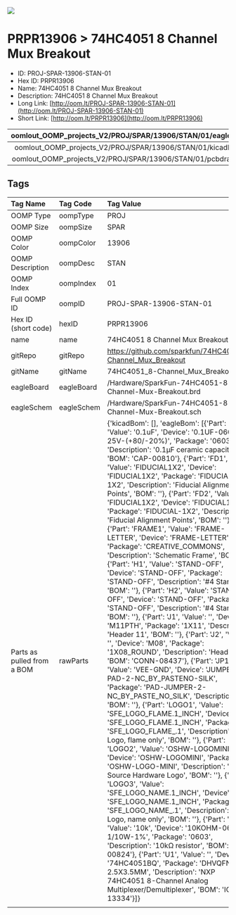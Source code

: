 


  
![][im]
# PRPR13906 > 74HC4051 8 Channel Mux Breakout

- ID: PROJ-SPAR-13906-STAN-01
- Hex ID: PRPR13906
- Name: 74HC4051 8 Channel Mux Breakout
- Description: 74HC4051 8 Channel Mux Breakout
- Long Link: [http://oom.lt/PROJ-SPAR-13906-STAN-01](http://oom.lt/PROJ-SPAR-13906-STAN-01)
- Short Link: [http://oom.lt/PRPR13906](http://oom.lt/PRPR13906)
  

|oomlout_OOMP_projects_V2/PROJ/SPAR/13906/STAN/01/eagleImage.png|oomlout_OOMP_projects_V2/PROJ/SPAR/13906/STAN/01/eagleSchemImage.png|oomlout_OOMP_projects_V2/PROJ/SPAR/13906/STAN/01/kicadPcb3dFront.png|oomlout_OOMP_projects_V2/PROJ/SPAR/13906/STAN/01/kicadPcb3dBack.png|
| :---: | :---: | :---: | :---: |
|oomlout_OOMP_projects_V2/PROJ/SPAR/13906/STAN/01/kicadPcb3d.png|oomlout_OOMP_projects_V2/PROJ/SPAR/13906/STAN/01/bomBack.png|oomlout_OOMP_projects_V2/PROJ/SPAR/13906/STAN/01/bomFront.png|oomlout_OOMP_projects_V2/PROJ/SPAR/13906/STAN/01/pcbdraw.svg|
|oomlout_OOMP_projects_V2/PROJ/SPAR/13906/STAN/01/pcbdrawBack.svg||||

## Tags
  

|Tag Name|Tag Code|Tag Value|
| :--- | :--- | :--- |
|OOMP Type|oompType|PROJ|
|OOMP Size|oompSize|SPAR|
|OOMP Color|oompColor|13906|
|OOMP Description|oompDesc|STAN|
|OOMP Index|oompIndex|01|
|Full OOMP ID|oompID|PROJ-SPAR-13906-STAN-01|
|Hex ID (short code)|hexID|PRPR13906|
|name|name|74HC4051 8 Channel Mux Breakout|
|gitRepo|gitRepo|https://github.com/sparkfun/74HC4051_8-Channel_Mux_Breakout|
|gitName|gitName|74HC4051_8-Channel_Mux_Breakout|
|eagleBoard|eagleBoard|/Hardware/SparkFun-74HC4051-8-Channel-Mux-Breakout.brd|
|eagleSchem|eagleSchem|/Hardware/SparkFun-74HC4051-8-Channel-Mux-Breakout.sch|
|Parts as pulled from a BOM|rawParts|{'kicadBom': [], 'eagleBom': [{'Part': 'C1', 'Value': '0.1uF', 'Device': '0.1UF-0603-25V-(+80/-20%)', 'Package': '0603', 'Description': '0.1µF ceramic capacitors', 'BOM': 'CAP-00810'}, {'Part': 'FD1', 'Value': 'FIDUCIAL1X2', 'Device': 'FIDUCIAL1X2', 'Package': 'FIDUCIAL-1X2', 'Description': 'Fiducial Alignment Points', 'BOM': ''}, {'Part': 'FD2', 'Value': 'FIDUCIAL1X2', 'Device': 'FIDUCIAL1X2', 'Package': 'FIDUCIAL-1X2', 'Description': 'Fiducial Alignment Points', 'BOM': ''}, {'Part': 'FRAME1', 'Value': 'FRAME-LETTER', 'Device': 'FRAME-LETTER', 'Package': 'CREATIVE_COMMONS', 'Description': 'Schematic Frame', 'BOM': ''}, {'Part': 'H1', 'Value': 'STAND-OFF', 'Device': 'STAND-OFF', 'Package': 'STAND-OFF', 'Description': '#4 Stand Off', 'BOM': ''}, {'Part': 'H2', 'Value': 'STAND-OFF', 'Device': 'STAND-OFF', 'Package': 'STAND-OFF', 'Description': '#4 Stand Off', 'BOM': ''}, {'Part': 'J1', 'Value': '', 'Device': 'M11PTH', 'Package': '1X11', 'Description': 'Header 11', 'BOM': ''}, {'Part': 'J2', 'Value': '', 'Device': 'M08', 'Package': '1X08_ROUND', 'Description': 'Header 8', 'BOM': 'CONN-08437'}, {'Part': 'JP1', 'Value': 'VEE-GND', 'Device': 'JUMPER-PAD-2-NC_BY_PASTENO-SILK', 'Package': 'PAD-JUMPER-2-NC_BY_PASTE_NO_SILK', 'Description': '', 'BOM': ''}, {'Part': 'LOGO1', 'Value': 'SFE_LOGO_FLAME.1_INCH', 'Device': 'SFE_LOGO_FLAME.1_INCH', 'Package': 'SFE_LOGO_FLAME_.1', 'Description': 'SFE Logo, flame only', 'BOM': ''}, {'Part': 'LOGO2', 'Value': 'OSHW-LOGOMINI', 'Device': 'OSHW-LOGOMINI', 'Package': 'OSHW-LOGO-MINI', 'Description': 'Open Source Hardware Logo', 'BOM': ''}, {'Part': 'LOGO3', 'Value': 'SFE_LOGO_NAME.1_INCH', 'Device': 'SFE_LOGO_NAME.1_INCH', 'Package': 'SFE_LOGO_NAME_.1', 'Description': 'SFE Logo, name only', 'BOM': ''}, {'Part': 'R1', 'Value': '10k', 'Device': '10KOHM-0603-1/10W-1%', 'Package': '0603', 'Description': '10kΩ resistor', 'BOM': 'RES-00824'}, {'Part': 'U1', 'Value': '', 'Device': '74HC4051BQ', 'Package': 'DHVQFN-16-2.5X3.5MM', 'Description': 'NXP 74HC4051 8-Channel Analog Multiplexer/Demultiplexer', 'BOM': 'IC-13334'}]}|
||||



[im]: PROJ/SPAR/13906/STAN/01/kicadPcb3d_450.png
